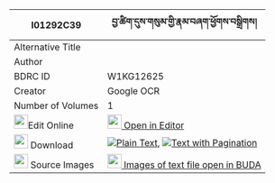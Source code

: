 |I01292C39|བྱ་ཚིག་དུས་གསུམ་གྱི་རྣམ་བཞག་ཕྱོགས་བསྒྲིགས། 
| --- | --- 
|Alternative Title |
|Author | 
|BDRC ID | W1KG12625
|Creator | Google OCR
|Number of Volumes| 1
|<img width="25" src="https://img.icons8.com/color/25/000000/edit-property.png">Edit Online| [<img width="25" src="https://avatars.githubusercontent.com/u/45091458?s=200&v=4"> Open in Editor](http://editor.openpecha.org/I01292C39)
|<img width="25" src="https://img.icons8.com/fluent/48/000000/download-2.png"/>  Download | [![](https://img.icons8.com/color/20/000000/txt.png)Plain Text](https://github.com/Openpecha/I01292C39/releases/download/v1/jatsik_dusum_gyi_nam_shyak_cho_plain_I01292C39.zip), [![](https://img.icons8.com/color/20/000000/txt.png)Text with Pagination](https://github.com/Openpecha/I01292C39/releases/download/v1/jatsik_dusum_gyi_nam_shyak_cho_pages_I01292C39.zip)
|<img width="25" src="https://img.icons8.com/plasticine/100/000000/pictures-folder.png"/>  Source Images | [<img width="25" src="https://library.bdrc.io/icons/BUDA-small.svg"> Images of text file open in BUDA](https://library.bdrc.io/show/bdr:W1KG12625)